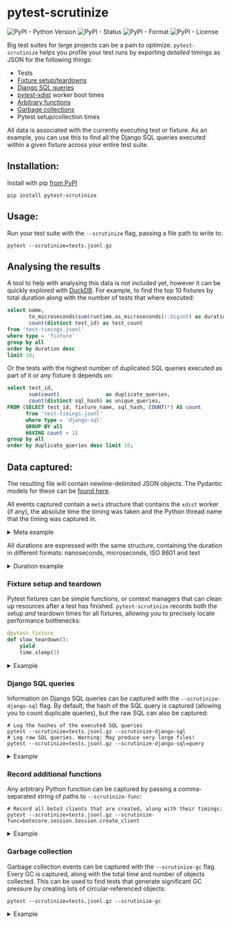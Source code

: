 # pytest-scrutinize

![PyPI - Python Version](https://img.shields.io/pypi/pyversions/pytest-scrutinize) ![PyPI - Status](https://img.shields.io/pypi/status/pytest-scrutinize) ![PyPI - Format](https://img.shields.io/pypi/format/pytest-scrutinize) ![PyPI - License](https://img.shields.io/pypi/l/pytest-scrutinize)

Big test suites for large projects can be a pain to optimize. `pytest-scrutinize` helps you
profile your test runs by exporting *detailed* timings as JSON for the following things:

- Tests
- [Fixture setup/teardowns](#fixture-setup-and-teardown)
- [Django SQL queries](#django-sql-queries)
- [pytest-xdist](https://pypi.org/project/pytest-xdist/) worker boot times
- [Arbitrary functions](#record-additional-functions-)
- [Garbage collections](#garbage-collection)
- Pytest setup/collection times

All data is associated with the currently executing test or fixture. As an example, you can
use this to find all the Django SQL queries executed within a given fixture across your
entire test suite.

## Installation:

Install with pip [from PyPI](https://pypi.org/project/pytest-scrutinize/)

```
pip install pytest-scrutinize
```

## Usage:

Run your test suite with the `--scrutinize` flag, passing a file path to write to:

```
pytest --scrutinize=tests.jsonl.gz
```

## Analysing the results


A tool to help with analysing this data is not included yet, however it can be quickly explored 
with [DuckDB](https://duckdb.org/). For example, to find the top 10 fixtures by total duration 
along with the number of tests that where executed:

```sql
select name,
       to_microseconds(sum(runtime.as_microseconds)::bigint) as duration,
       count(distinct test_id) as test_count
from 'test-timings.jsonl'
where type = 'fixture'
group by all
order by duration desc
limit 10;
```

Or the tests with the highest number of duplicated SQL queries executed as part of it or 
any fixture it depends on:

```sql
select test_id,
       sum(count)               as duplicate_queries,
       count(distinct sql_hash) as unique_queries,
FROM (SELECT test_id, fixture_name, sql_hash, COUNT(*) AS count
      from 'test-timings.jsonl'
      where type = 'django-sql'
      GROUP BY all
      HAVING count > 1)
group by all
order by duplicate_queries desc limit 10;
```

## Data captured:

The resulting file will contain newline-delimited JSON objects. The Pydantic models for these 
can be [found here](./pytest_scrutinize/data.py).

All events captured contain a `meta` structure that contains the `xdist` worker (if any), the 
absolute time the timing was taken and the Python thread name that the timing was captured in.

<details>
<summary>Meta example</summary>

```json
{
  "meta": {
    "worker": "gw0",
    "recorded_at": "2024-08-17T22:02:44.956924Z",
    "thread_id": 3806124,
    "thread_name": "MainThread"
  }
}
```

</details>

All durations are expressed with the same structure, containing the duration in different formats: 
nanoseconds, microseconds, ISO 8601 and text

<details>
<summary>Duration example</summary>

```json
{
  "runtime": {
    "as_nanoseconds": 60708,
    "as_microseconds": 60,
    "as_iso": "PT0.00006S",
    "as_text": "60 microseconds"
  }
}
```

</details>

### Fixture setup and teardown

Pytest fixtures can be simple functions, or context managers that can clean up resources after a
test has finished. `pytest-scrutinize` records both the setup _and_ teardown times for all fixtures,
allowing you to precisely locate performance bottlenecks:

```python
@pytest.fixture
def slow_teardown():
    yield
    time.sleep(1)
```

<details>
<summary>Example</summary>

```json
{
  "meta": {
    "worker": "master",
    "recorded_at": "2024-08-17T21:23:54.736177Z",
    "thread_name": "MainThread"
  },
  "type": "fixture",
  "name": "pytest_django.plugin._django_set_urlconf",
  "short_name": "_django_set_urlconf",
  "test_id": "tests/test_plugin.py::test_all[normal]",
  "scope": "function",
  "setup": {
    "as_nanoseconds": 5792,
    "as_microseconds": 5,
    "as_iso": "PT0.000005S",
    "as_text": "5 microseconds"
  },
  "teardown": {
    "as_nanoseconds": 2167,
    "as_microseconds": 2,
    "as_iso": "PT0.000002S",
    "as_text": "2 microseconds"
  },
  "runtime": {
    "as_nanoseconds": 7959,
    "as_microseconds": 7,
    "as_iso": "PT0.000007S",
    "as_text": "7 microseconds"
  }
}
```

</details>

### Django SQL queries

Information on Django SQL queries can be captured with the `--scrutinize-django-sql` flag. By
default, the hash of the SQL query is captured (allowing you to count duplicate queries), but
the raw SQL can also be captured:

```shell
# Log the hashes of the executed SQL queries
pytest --scrutinize=tests.jsonl.gz --scrutinize-django-sql
# Log raw SQL queries. Warning: May produce very large files!
pytest --scrutinize=tests.jsonl.gz --scrutinize-django-sql=query
```

<details>
<summary>Example</summary>

```json
{
  "meta": {
    "worker": "master",
    "recorded_at": "2024-08-17T22:02:47.218492Z",
    "thread_name": "MainThread"
  },
  "name": "django_sql",
  "test_id": "test_django.py::test_case",
  "fixture_name": "test_django.teardown_fixture",
  "runtime": {
    "as_nanoseconds": 18375,
    "as_microseconds": 18,
    "as_iso": "PT0.000018S",
    "as_text": "18 microseconds"
  },
  "type": "django-sql",
  "sql_hash": "be0beb84a58eab3bdc1fc4214f90abe9e937e5cc7f54008e02ab81d51533bc16",
  "sql": "INSERT INTO \"django_app_dummymodel\" (\"foo\") VALUES (%s) RETURNING \"django_app_dummymodel\".\"id\""
}
```

</details>

### Record additional functions

Any arbitrary Python function can be captured by passing a comma-separated string of paths to
`--scrutinize-func`:

```shell
# Record all boto3 clients that are created, along with their timings:
pytest --scrutinize=tests.jsonl.gz --scrutinize-func=botocore.session.Session.create_client
```

<details>
<summary>Example</summary>

```json
{
  "meta": {
    "worker": "gw0",
    "recorded_at": "2024-08-17T22:02:44.296938Z",
    "thread_name": "MainThread"
  },
  "name": "urllib.parse.parse_qs",
  "test_id": "test_mock.py::test_case",
  "fixture_name": "test_mock.teardown_fixture",
  "runtime": {
    "as_nanoseconds": 2916,
    "as_microseconds": 2,
    "as_iso": "PT0.000002S",
    "as_text": "2 microseconds"
  },
  "type": "mock"
}
```

</details>

### Garbage collection

Garbage collection events can be captured with the `--scrutinize-gc` flag. Every GC is captured,
along with the total time and number of objects collected. This can be used to find tests that
generate significant GC pressure by creating lots of circular-referenced objects:

```shell
pytest --scrutinize=tests.jsonl.gz --scrutinize-gc
```

<details>
<summary>Example</summary>

```json
{
  "meta": {
    "worker": "gw0",
    "recorded_at": "2024-08-17T22:02:44.962665Z",
    "thread_name": "MainThread"
  },
  "type": "gc",
  "runtime": {
    "as_nanoseconds": 5404333,
    "as_microseconds": 5404,
    "as_iso": "PT0.005404S",
    "as_text": "5404 microseconds"
  },
  "collected_count": 279,
  "generation": 2
}
```

</details>